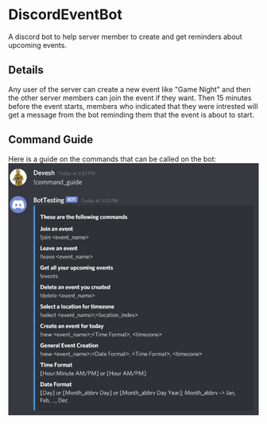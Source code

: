 # DiscordEventBot
A discord bot to help server member to create and get reminders about upcoming events. 

## Details 
Any user of the server can create a new event like "Game Night" and then the other server members can join the event if
they want. Then 15 minutes before the event starts, members who indicated that they were intrested will get a message
from the bot reminding them that the event is about to start. 

## Command Guide

Here is a guide on the commands that can be called on the bot: 
![Guide to Bot Commands](CommandGuide.jpg)
